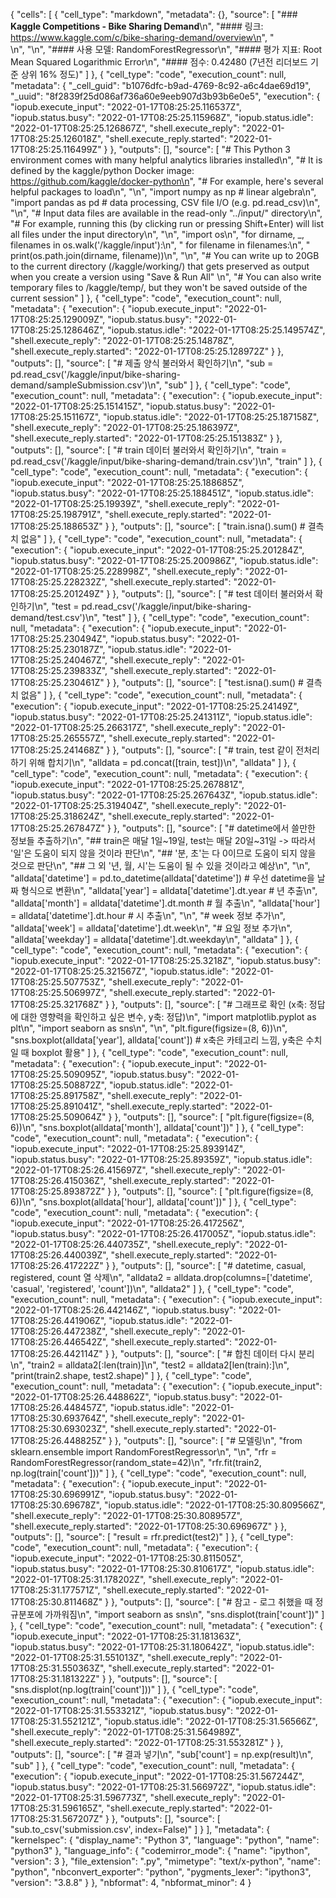 {
 "cells": [
  {
   "cell_type": "markdown",
   "metadata": {},
   "source": [
    "### **Kaggle Competitions - Bike Sharing Demand**\n",
    "#### 링크: https://www.kaggle.com/c/bike-sharing-demand/overview\n",
    "<br/>\n",
    "\n",
    "#### 사용 모델: RandomForestRegressor\n",
    "#### 평가 지표: Root Mean Squared Logarithmic Error\n",
    "#### 점수: 0.42480 (7년전 리더보드 기준 상위 16% 정도)"
   ]
  },
  {
   "cell_type": "code",
   "execution_count": null,
   "metadata": {
    "_cell_guid": "b1076dfc-b9ad-4769-8c92-a6c4dae69d19",
    "_uuid": "8f2839f25d086af736a60e9eeb907d3b93b6e0e5",
    "execution": {
     "iopub.execute_input": "2022-01-17T08:25:25.116537Z",
     "iopub.status.busy": "2022-01-17T08:25:25.115968Z",
     "iopub.status.idle": "2022-01-17T08:25:25.126867Z",
     "shell.execute_reply": "2022-01-17T08:25:25.126018Z",
     "shell.execute_reply.started": "2022-01-17T08:25:25.116499Z"
    }
   },
   "outputs": [],
   "source": [
    "# This Python 3 environment comes with many helpful analytics libraries installed\n",
    "# It is defined by the kaggle/python Docker image: https://github.com/kaggle/docker-python\n",
    "# For example, here's several helpful packages to load\n",
    "\n",
    "import numpy as np # linear algebra\n",
    "import pandas as pd # data processing, CSV file I/O (e.g. pd.read_csv)\n",
    "\n",
    "# Input data files are available in the read-only \"../input/\" directory\n",
    "# For example, running this (by clicking run or pressing Shift+Enter) will list all files under the input directory\n",
    "\n",
    "import os\n",
    "for dirname, _, filenames in os.walk('/kaggle/input'):\n",
    "    for filename in filenames:\n",
    "        print(os.path.join(dirname, filename))\n",
    "\n",
    "# You can write up to 20GB to the current directory (/kaggle/working/) that gets preserved as output when you create a version using \"Save & Run All\" \n",
    "# You can also write temporary files to /kaggle/temp/, but they won't be saved outside of the current session"
   ]
  },
  {
   "cell_type": "code",
   "execution_count": null,
   "metadata": {
    "execution": {
     "iopub.execute_input": "2022-01-17T08:25:25.129009Z",
     "iopub.status.busy": "2022-01-17T08:25:25.128646Z",
     "iopub.status.idle": "2022-01-17T08:25:25.149574Z",
     "shell.execute_reply": "2022-01-17T08:25:25.14878Z",
     "shell.execute_reply.started": "2022-01-17T08:25:25.128972Z"
    }
   },
   "outputs": [],
   "source": [
    "# 제출 양식 불러와서 확인하기\n",
    "sub = pd.read_csv('/kaggle/input/bike-sharing-demand/sampleSubmission.csv')\n",
    "sub"
   ]
  },
  {
   "cell_type": "code",
   "execution_count": null,
   "metadata": {
    "execution": {
     "iopub.execute_input": "2022-01-17T08:25:25.151415Z",
     "iopub.status.busy": "2022-01-17T08:25:25.151167Z",
     "iopub.status.idle": "2022-01-17T08:25:25.187158Z",
     "shell.execute_reply": "2022-01-17T08:25:25.186397Z",
     "shell.execute_reply.started": "2022-01-17T08:25:25.151383Z"
    }
   },
   "outputs": [],
   "source": [
    "# train 데이터 불러와서 확인하기\n",
    "train = pd.read_csv('/kaggle/input/bike-sharing-demand/train.csv')\n",
    "train"
   ]
  },
  {
   "cell_type": "code",
   "execution_count": null,
   "metadata": {
    "execution": {
     "iopub.execute_input": "2022-01-17T08:25:25.188685Z",
     "iopub.status.busy": "2022-01-17T08:25:25.188451Z",
     "iopub.status.idle": "2022-01-17T08:25:25.19939Z",
     "shell.execute_reply": "2022-01-17T08:25:25.198791Z",
     "shell.execute_reply.started": "2022-01-17T08:25:25.188653Z"
    }
   },
   "outputs": [],
   "source": [
    "train.isna().sum()  # 결측치 없음"
   ]
  },
  {
   "cell_type": "code",
   "execution_count": null,
   "metadata": {
    "execution": {
     "iopub.execute_input": "2022-01-17T08:25:25.201284Z",
     "iopub.status.busy": "2022-01-17T08:25:25.200986Z",
     "iopub.status.idle": "2022-01-17T08:25:25.228998Z",
     "shell.execute_reply": "2022-01-17T08:25:25.228232Z",
     "shell.execute_reply.started": "2022-01-17T08:25:25.201249Z"
    }
   },
   "outputs": [],
   "source": [
    "# test 데이터 불러와서 확인하기\n",
    "test = pd.read_csv('/kaggle/input/bike-sharing-demand/test.csv')\n",
    "test"
   ]
  },
  {
   "cell_type": "code",
   "execution_count": null,
   "metadata": {
    "execution": {
     "iopub.execute_input": "2022-01-17T08:25:25.230494Z",
     "iopub.status.busy": "2022-01-17T08:25:25.230187Z",
     "iopub.status.idle": "2022-01-17T08:25:25.240467Z",
     "shell.execute_reply": "2022-01-17T08:25:25.239833Z",
     "shell.execute_reply.started": "2022-01-17T08:25:25.230461Z"
    }
   },
   "outputs": [],
   "source": [
    "test.isna().sum()  # 결측치 없음"
   ]
  },
  {
   "cell_type": "code",
   "execution_count": null,
   "metadata": {
    "execution": {
     "iopub.execute_input": "2022-01-17T08:25:25.24149Z",
     "iopub.status.busy": "2022-01-17T08:25:25.241311Z",
     "iopub.status.idle": "2022-01-17T08:25:25.266317Z",
     "shell.execute_reply": "2022-01-17T08:25:25.265557Z",
     "shell.execute_reply.started": "2022-01-17T08:25:25.241468Z"
    }
   },
   "outputs": [],
   "source": [
    "# train, test 같이 전처리하기 위해 합치기\n",
    "alldata = pd.concat([train, test])\n",
    "alldata"
   ]
  },
  {
   "cell_type": "code",
   "execution_count": null,
   "metadata": {
    "execution": {
     "iopub.execute_input": "2022-01-17T08:25:25.267881Z",
     "iopub.status.busy": "2022-01-17T08:25:25.267643Z",
     "iopub.status.idle": "2022-01-17T08:25:25.319404Z",
     "shell.execute_reply": "2022-01-17T08:25:25.318624Z",
     "shell.execute_reply.started": "2022-01-17T08:25:25.267847Z"
    }
   },
   "outputs": [],
   "source": [
    "# datetime에서 쓸만한 정보들 추출하기\n",
    "## train은 매달 1일~19일, test는 매달 20일~31일 -> 따라서 '일'은 도움이 되지 않을 것이라 판단\n",
    "## '분, 초'는 다 0이므로 도움이 되지 않을 것으로 판단\n",
    "## 그 외 '년, 월, 시'는 도움이 될 수 있을 것이라고 예상\n",
    "\n",
    "alldata['datetime'] = pd.to_datetime(alldata['datetime'])  # 우선 datetime을 날짜 형식으로 변환\n",
    "alldata['year'] = alldata['datetime'].dt.year  # 년 추출\n",
    "alldata['month'] = alldata['datetime'].dt.month  # 월 추출\n",
    "alldata['hour'] = alldata['datetime'].dt.hour # 시 추출\n",
    "\n",
    "# week 정보 추가\n",
    "alldata['week'] = alldata['datetime'].dt.week\n",
    "# 요일 정보 추가\n",
    "alldata['weekday'] = alldata['datetime'].dt.weekday\n",
    "alldata"
   ]
  },
  {
   "cell_type": "code",
   "execution_count": null,
   "metadata": {
    "execution": {
     "iopub.execute_input": "2022-01-17T08:25:25.3218Z",
     "iopub.status.busy": "2022-01-17T08:25:25.321567Z",
     "iopub.status.idle": "2022-01-17T08:25:25.507753Z",
     "shell.execute_reply": "2022-01-17T08:25:25.506997Z",
     "shell.execute_reply.started": "2022-01-17T08:25:25.321768Z"
    }
   },
   "outputs": [],
   "source": [
    "# 그래프로 확인 (x축: 정답에 대한 영향력을 확인하고 싶은 변수, y축: 정답)\n",
    "import matplotlib.pyplot as plt\n",
    "import seaborn as sns\n",
    "\n",
    "plt.figure(figsize=(8, 6))\n",
    "sns.boxplot(alldata['year'], alldata['count'])  # x축은 카테고리 느낌, y축은 수치일 때 boxplot 활용"
   ]
  },
  {
   "cell_type": "code",
   "execution_count": null,
   "metadata": {
    "execution": {
     "iopub.execute_input": "2022-01-17T08:25:25.509095Z",
     "iopub.status.busy": "2022-01-17T08:25:25.508872Z",
     "iopub.status.idle": "2022-01-17T08:25:25.891758Z",
     "shell.execute_reply": "2022-01-17T08:25:25.891041Z",
     "shell.execute_reply.started": "2022-01-17T08:25:25.509064Z"
    }
   },
   "outputs": [],
   "source": [
    "plt.figure(figsize=(8, 6))\n",
    "sns.boxplot(alldata['month'], alldata['count'])"
   ]
  },
  {
   "cell_type": "code",
   "execution_count": null,
   "metadata": {
    "execution": {
     "iopub.execute_input": "2022-01-17T08:25:25.893914Z",
     "iopub.status.busy": "2022-01-17T08:25:25.89359Z",
     "iopub.status.idle": "2022-01-17T08:25:26.415697Z",
     "shell.execute_reply": "2022-01-17T08:25:26.415036Z",
     "shell.execute_reply.started": "2022-01-17T08:25:25.893872Z"
    }
   },
   "outputs": [],
   "source": [
    "plt.figure(figsize=(8, 6))\n",
    "sns.boxplot(alldata['hour'], alldata['count'])"
   ]
  },
  {
   "cell_type": "code",
   "execution_count": null,
   "metadata": {
    "execution": {
     "iopub.execute_input": "2022-01-17T08:25:26.417256Z",
     "iopub.status.busy": "2022-01-17T08:25:26.417005Z",
     "iopub.status.idle": "2022-01-17T08:25:26.440735Z",
     "shell.execute_reply": "2022-01-17T08:25:26.440039Z",
     "shell.execute_reply.started": "2022-01-17T08:25:26.417222Z"
    }
   },
   "outputs": [],
   "source": [
    "# datetime, casual, registered, count 열 삭제\n",
    "alldata2 = alldata.drop(columns=['datetime', 'casual', 'registered', 'count'])\n",
    "alldata2"
   ]
  },
  {
   "cell_type": "code",
   "execution_count": null,
   "metadata": {
    "execution": {
     "iopub.execute_input": "2022-01-17T08:25:26.442146Z",
     "iopub.status.busy": "2022-01-17T08:25:26.441906Z",
     "iopub.status.idle": "2022-01-17T08:25:26.447238Z",
     "shell.execute_reply": "2022-01-17T08:25:26.446542Z",
     "shell.execute_reply.started": "2022-01-17T08:25:26.442114Z"
    }
   },
   "outputs": [],
   "source": [
    "# 합친 데이터 다시 분리\n",
    "train2 = alldata2[:len(train)]\n",
    "test2 = alldata2[len(train):]\n",
    "print(train2.shape, test2.shape)"
   ]
  },
  {
   "cell_type": "code",
   "execution_count": null,
   "metadata": {
    "execution": {
     "iopub.execute_input": "2022-01-17T08:25:26.448862Z",
     "iopub.status.busy": "2022-01-17T08:25:26.448457Z",
     "iopub.status.idle": "2022-01-17T08:25:30.693764Z",
     "shell.execute_reply": "2022-01-17T08:25:30.693023Z",
     "shell.execute_reply.started": "2022-01-17T08:25:26.448825Z"
    }
   },
   "outputs": [],
   "source": [
    "# 모델링\n",
    "from sklearn.ensemble import RandomForestRegressor\n",
    "\n",
    "rfr = RandomForestRegressor(random_state=42)\n",
    "rfr.fit(train2, np.log(train['count']))"
   ]
  },
  {
   "cell_type": "code",
   "execution_count": null,
   "metadata": {
    "execution": {
     "iopub.execute_input": "2022-01-17T08:25:30.696991Z",
     "iopub.status.busy": "2022-01-17T08:25:30.69678Z",
     "iopub.status.idle": "2022-01-17T08:25:30.809566Z",
     "shell.execute_reply": "2022-01-17T08:25:30.808957Z",
     "shell.execute_reply.started": "2022-01-17T08:25:30.696967Z"
    }
   },
   "outputs": [],
   "source": [
    "result = rfr.predict(test2)"
   ]
  },
  {
   "cell_type": "code",
   "execution_count": null,
   "metadata": {
    "execution": {
     "iopub.execute_input": "2022-01-17T08:25:30.811505Z",
     "iopub.status.busy": "2022-01-17T08:25:30.810617Z",
     "iopub.status.idle": "2022-01-17T08:25:31.178202Z",
     "shell.execute_reply": "2022-01-17T08:25:31.177571Z",
     "shell.execute_reply.started": "2022-01-17T08:25:30.811468Z"
    }
   },
   "outputs": [],
   "source": [
    "# 참고 - 로그 취했을 때 정규분포에 가까워짐\n",
    "import seaborn as sns\n",
    "sns.displot(train['count'])"
   ]
  },
  {
   "cell_type": "code",
   "execution_count": null,
   "metadata": {
    "execution": {
     "iopub.execute_input": "2022-01-17T08:25:31.181363Z",
     "iopub.status.busy": "2022-01-17T08:25:31.180642Z",
     "iopub.status.idle": "2022-01-17T08:25:31.551013Z",
     "shell.execute_reply": "2022-01-17T08:25:31.550363Z",
     "shell.execute_reply.started": "2022-01-17T08:25:31.181322Z"
    }
   },
   "outputs": [],
   "source": [
    "sns.displot(np.log(train['count']))"
   ]
  },
  {
   "cell_type": "code",
   "execution_count": null,
   "metadata": {
    "execution": {
     "iopub.execute_input": "2022-01-17T08:25:31.553321Z",
     "iopub.status.busy": "2022-01-17T08:25:31.552121Z",
     "iopub.status.idle": "2022-01-17T08:25:31.56566Z",
     "shell.execute_reply": "2022-01-17T08:25:31.564989Z",
     "shell.execute_reply.started": "2022-01-17T08:25:31.553281Z"
    }
   },
   "outputs": [],
   "source": [
    "# 결과 넣기\n",
    "sub['count'] = np.exp(result)\n",
    "sub"
   ]
  },
  {
   "cell_type": "code",
   "execution_count": null,
   "metadata": {
    "execution": {
     "iopub.execute_input": "2022-01-17T08:25:31.567244Z",
     "iopub.status.busy": "2022-01-17T08:25:31.566972Z",
     "iopub.status.idle": "2022-01-17T08:25:31.596773Z",
     "shell.execute_reply": "2022-01-17T08:25:31.596165Z",
     "shell.execute_reply.started": "2022-01-17T08:25:31.567207Z"
    }
   },
   "outputs": [],
   "source": [
    "sub.to_csv('submission.csv', index=False)"
   ]
  }
 ],
 "metadata": {
  "kernelspec": {
   "display_name": "Python 3",
   "language": "python",
   "name": "python3"
  },
  "language_info": {
   "codemirror_mode": {
    "name": "ipython",
    "version": 3
   },
   "file_extension": ".py",
   "mimetype": "text/x-python",
   "name": "python",
   "nbconvert_exporter": "python",
   "pygments_lexer": "ipython3",
   "version": "3.8.8"
  }
 },
 "nbformat": 4,
 "nbformat_minor": 4
}
